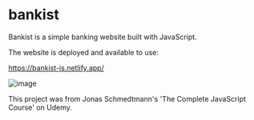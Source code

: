 # bankist

Bankist is a simple banking website built with JavaScript. 

The website is deployed and available to use:

https://bankist-js.netlify.app/

![image](https://user-images.githubusercontent.com/65421302/107586147-3f95cf80-6bb4-11eb-822f-7b2d6b07f28c.png)

This project was from Jonas Schmedtmann's 'The Complete JavaScript Course' on Udemy.
